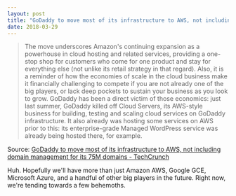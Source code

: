 ```yaml
---
layout: post
title: "GoDaddy to move most of its infrastructure to AWS, not including domain management for its 75M domains"
date: 2018-03-29
---
```


> The move underscores Amazon's continuing expansion as a powerhouse in cloud hosting and related services, providing a one-stop shop for customers who come for one product and stay for everything else (not unlike its retail strategy in that regard). Also, it is a reminder of how the economies of scale in the cloud business make it financially challenging to compete if you are not already one of the big players, or lack deep pockets to sustain your business as you look to grow. GoDaddy has been a direct victim of those economics: just last summer, GoDaddy killed off Cloud Servers, its AWS-style business for building, testing and scaling cloud services on GoDaddy infrastructure. It also already was hosting some services on AWS prior to this: its enterprise-grade Managed WordPress service was already being hosted there, for example.

Source: [GoDaddy to move most of its infrastructure to AWS, not including domain management for its 75M domains - TechCrunch](https://techcrunch.com/2018/03/28/godaddy-to-move-most-of-its-infrastructure-to-aws-not-including-domain-management-for-its-75m-domains/)

Huh.  Hopefully we'll have more than just Amazon AWS, Google GCE, Microsoft Azure, and a handful of other big players in the future.  Right now, we're tending towards a few behemoths.
